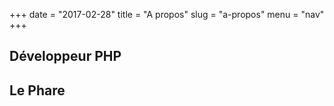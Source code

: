 +++
date = "2017-02-28"
title = "A propos"
slug = "a-propos"
menu = "nav"
+++

## Développeur PHP

## Le Phare
